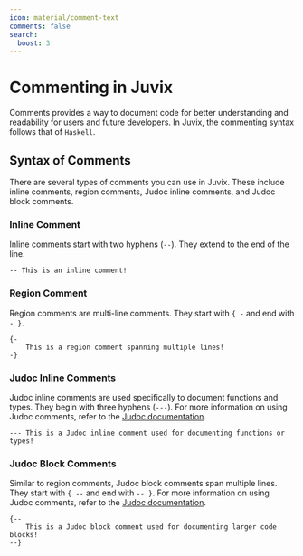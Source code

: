 ```yaml
---
icon: material/comment-text
comments: false
search:
  boost: 3
---
```

# Commenting in Juvix

Comments provides a way to document code for better understanding and
readability for users and future developers. In Juvix, the commenting syntax
follows that of `Haskell`.

## Syntax of Comments

There are several types of comments you can use in Juvix. These include inline
comments, region comments, Judoc inline comments, and Judoc block comments.

### Inline Comment

Inline comments start with two hyphens (`--`). They extend to the end of the line.

```juvix
-- This is an inline comment!
```

### Region Comment

Region comments are multi-line comments. They start with `{ -` and end with `- }`.

```text
{-
    This is a region comment spanning multiple lines!
-}
```

### Judoc Inline Comments

Judoc inline comments are used specifically to document functions and types.
They begin with three hyphens (`---`). For more information on using Judoc
comments, refer to the [Judoc documentation](./../judoc.md).

```text
--- This is a Judoc inline comment used for documenting functions or types!
```

### Judoc Block Comments

Similar to region comments, Judoc block comments span multiple lines. They start
with `{ --` and end with `-- }`. For more information on using Judoc comments,
refer to the [Judoc documentation](./../judoc.md).

```text
{--
    This is a Judoc block comment used for documenting larger code blocks!
--}
```
